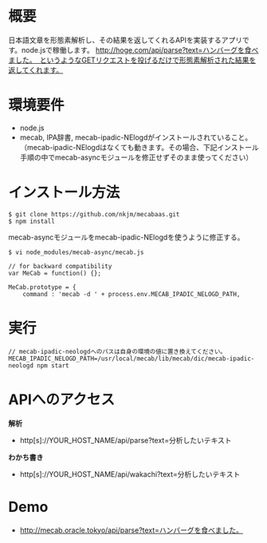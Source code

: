 # 概要

日本語文章を形態素解析し、その結果を返してくれるAPIを実装するアプリです。node.jsで稼働します。
http://hoge.com/api/parse?text=ハンバーグを食べました。　というようなGETリクエストを投げるだけで形態素解析された結果を返してくれます。

# 環境要件

- node.js
- mecab, IPA辞書, mecab-ipadic-NElogdがインストールされていること。（mecab-ipadic-NElogdはなくても動きます。その場合、下記インストール手順の中でmecab-asyncモジュールを修正せずそのまま使ってください）

# インストール方法

```
$ git clone https://github.com/nkjm/mecabaas.git
$ npm install
```

mecab-asyncモジュールをmecab-ipadic-NElogdを使うように修正する。

```
$ vi node_modules/mecab-async/mecab.js
```

```
// for backward compatibility
var MeCab = function() {};

MeCab.prototype = {
    command : 'mecab -d ' + process.env.MECAB_IPADIC_NELOGD_PATH,
```

# 実行

```
// mecab-ipadic-neologdへのパスは自身の環境の値に置き換えてください。
MECAB_IPADIC_NELOGD_PATH=/usr/local/mecab/lib/mecab/dic/mecab-ipadic-neologd npm start
```

# APIへのアクセス

**解析**

- http[s]://YOUR_HOST_NAME/api/parse?text=分析したいテキスト

**わかち書き**

- http[s]://YOUR_HOST_NAME/api/wakachi?text=分析したいテキスト

# Demo

- http://mecab.oracle.tokyo/api/parse?text=ハンバーグを食べました。
